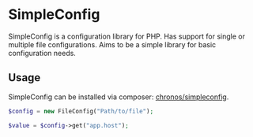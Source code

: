 # SimpleConfig

SimpleConfig is a configuration library for PHP. Has support for single or multiple file configurations. Aims to be a 
simple library for basic configuration needs.

## Usage

SimpleConfig can be installed via composer: [chronos/simpleconfig](https://packagist.org/packages/chronos/simpleconfig).

```PHP
$config = new FileConfig("Path/to/file");

$value = $config->get("app.host");
```